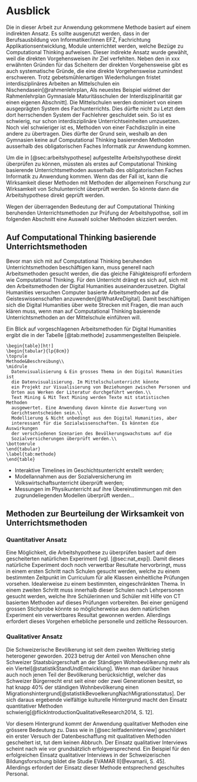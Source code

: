 # Ausblick 

Die in dieser Arbeit zur Anwendung gekommene Methode basiert auf einem
indirekten Ansatz. Es sollte ausgenutzt werden, dass in der
Berufsausbildung von Informatiker/innen EFZ, Fachrichtung
Applikationsentwicklung, Module unterrichtet werden, welche Bezüge zu
Computational Thinking
aufweisen. Dieser indirekte Ansatz wurde gewählt, weil die direkten
Vorgehensweisen ihr Ziel verfehlten. Neben den in xxx erwähnten Gründen
für das Scheitern der direkten Vorgehensweise gibt es auch systematische
Gründe, die eine direkte Vorgehensweise zumindest erschweren. Trotz
gebetsmühlenartigen Wiederholungen fristet interdisziplinäres Arbeiten
an Mittelschulen ein Nischendasein[@rahmenlehrplan, Als neuestes
Beispiel widmet der Rahmenlehrplan
Gymnasiale Maturitässchulen der Interdisziplinarität gar einen eigenen
Abschnitt]. Die Mittelschulen werden dominiert von einem ausgeprägten
System des Fachunterrichts. Dies dürfte nicht zu Letzt dem dort
herrschenden System der Fachlehrer geschuldet sein.
So ist es schwierig, nur schon interdisziplinäre Unterrichtseinheiten
umzusetzen. Noch viel schwieriger ist es, Methoden von einer
Fachdisziplin in eine andere zu übertragen. Dies dürfte der Grund sein,
weshalb an den Gymnasien keine auf Computational Thinking basierenden Methoden ausserhalb des
obligatorischen Faches Informatik zur Anwendung kommen.

Um die in [@sec:arbeitshypothese] aufgestellte Arbeitshypothese direkt überprüfen zu können,
müssten als erstes auf Computational Thinking basierende
Unterrichtsmethoden ausserhalb des
obligatorischen Faches Informatik zu Anwendung kommen. Wenn das der Fall
ist, kann die Wirksamkeit dieser Methoden mit Methoden der allgemeinen
Forschung zur Wirksamkeit von Schulunterricht überprüft werden. So
könnte dann die Arbeitshypothese direkt geprüft werden.

Wegen der überragenden Bedeutung der auf Computational Thinking
beruhenden Unterrichtsmethoden zur Prüfung der Arbeitshypothse, soll im
folgenden Abschnitt eine Auswahl solcher Methoden skizziert werden.

## Auf Computational Thinking basierende Unterrichtsmethoden

Bevor man sich mit auf Computational Thinking beruhenden
Unterrichtsmethoden beschäftigen kann, muss generell nach
Arbeitsmethoden gesucht werden, die das gleiche Fähigkteisprofil
erfordern wie Computational Thinking. Für den Unterricht drängt es sich
auf, sich mit den Arbeitsmethoden der Digital Humanities
auseinanderzusetzen. Digital Humanities versuchen Computer basierte
Arbeitsmethoden auf die Geisteswissenschaften
anzuwenden[@WhatAreDigital]. Damit beschäftigen sich die Digital
Humanities über weite Strecken mit Fragen, die man auch klären muss,
wenn man auf Computational Thinking basierende Unterrichtsmethoden an
der Mittelschule einführen will.

Ein Blick auf vorgeschlagenen Arbeitsmethoden für Digital Humanities
ergibt die in der Tabelle [@tab:methode] zusammengestellten Beispiele.

```{=latex}
\begin{table}[ht!]
\begin{tabular}{lp{8cm}}
\toprule
Methode&Beschreibung\\
\midrule
  Datenvisualisierung & Ein grosses Thema in den Digital Humanities ist
  die Datenvisualisierung. Im Mittelschulunterricht könnte
  ein Projekt zur Visualisierung von Beziehungen zwischen Personen und
  Orten aus Werken der Literatur durchgeführt werden.\\
  Text Mining & Mit Text Mining werden Texte mit statistischen Methoden
  ausgewertet. Eine Anwendung davon könnte die Auswertung von
  Gerichtsentscheiden sein.\\
  Modellierung & Nicht unbedingt aus den Digital Humanities, aber
  interessant für die Sozialwissenschaften. Es könnten die Auswirkungen
  der verschiedenen Szenarien des Bevölkerungswachstums auf die
  Sozialversicherungen überprüft werden.\\
\bottomrule
\end{tabular}
\label{tab:methode}
\end{table}
```


* Interaktive Timelines im Geschichtsunterricht erstellt werden;
* Modellannahmen aus der Sozialversicherung im
  Volkswirtschaftsunterricht überprüft werden;
* Messungen im Physikunterricht auf ihre Übereinstimmungen mit den
  zugrundeliegenden Modellen überprüft werden...

## Methoden zur Beurteilung der Wirksamkeit von Unterrichtsmethoden

### Quantitativer Ansatz

Eine Möglichkeit, die Arbeitshypothese zu überprüfen basiert auf dem
gescheiterten natürlichen Experiment (vgl. [@sec:nat_exp]). Damit dieses
natürliche Experiment
doch noch verwertbar Resultate hervorbringt, muss in einem ersten
Schritt nach Schulen gesucht werden, welche zu einem bestimmten
Zeitpunkt im Curriculum für alle Klassen einheitliche Prüfungen
vorsehen. Idealerweise zu einem bestimmten, eingeschränkten Thema. In
einem zweiten Schritt muss innerhalb dieser Schulen nach Lehrpersonen
gesucht werden, welche Ihre Schülerinnen und Schüler mit Hilfe von CT
basierten Methoden auf dieses Prüfungen vorbereiten. Bei einer genügend
grossen Stichprobe könnte so möglicherweise aus dem natürlichen
Experiment ein verwertbares Resultat gewonnen werden. Allerdings
erfordert dieses Vorgehen erhebliche personelle und zeitliche
Ressourcen.

### Qualitativer Ansatz

Die Schweizerische Bevölkerung ist seit dem zweiten Weltkrieg stetig
heterogener geworden. 2023 betrug der Anteil von Menschen ohne Schweizer
Staatsbürgerschaft an der Ständigen Wohnbevölkerung mehr als ein
Viertel[@statistikStandUndEntwicklung]. Wenn man darüber hinaus auch
noch jenen Teil der Bevölkerung berücksichtigt, welcher das Schweizer
Bürgerrecht erst seit einer oder zwei Generationen besitzt, so hat knapp
40% der ständigen Wohnbevölkerung einen
Migrationshintergrund[@statistikBevoelkerungNachMigrationsstatus].
Der sich daraus ergebende vielfältige kulturelle Hintergrund macht den
Einsatz quantitativer Methoden
schwierig[@flickIntroductionQualitativeResearch2014, S. 12].

Vor diesem Hintergrund kommt der Anwendung qualitativer Methoden eine
grössere Bedeutung zu. Dass wie in [@sec:leitfadeninterview]
geschildert ein erster Versuch
der Datenbeschaffung mit qualitativen Methoden gescheitert ist, tut dem
keinen Abbruch. Der Einsatz qualitativer Interviews scheint nach wie vor
grundsätzlich erfolgversprechend. Ein Beispiel für den erfolgreichen
Einsatz qualitativer Interviews in der Schweizerischen Bildungsforschung
bildet die Studie EVAMAR II[@evamarii, S. 45]. Allerdings erfordert der
Einsatz dieser Methode entsprechend geschultes Personal.
